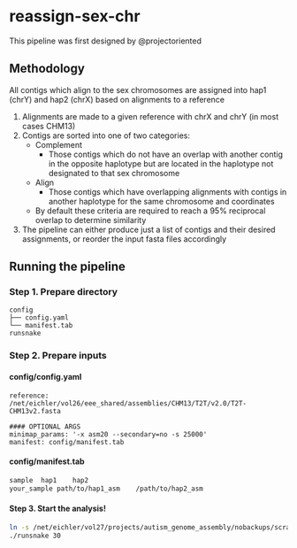 # reassign-sex-chr

This pipeline was first designed by @projectoriented

## Methodology

All contigs which align to the sex chromosomes are assigned into hap1 (chrY) and hap2 (chrX) based on alignments to a reference

1. Alignments are made to a given reference with chrX and chrY (in most cases CHM13)
2. Contigs are sorted into one of two categories:
    - Complement
      - Those contigs which do not have an overlap with another contig in the opposite haplotype but are located in the haplotype not designated to that sex chromosome
    - Align
      - Those contigs which have overlapping alignments with contigs in another haplotype for the same chromosome and coordinates
    -  By default these criteria are required to reach a 95% reciprocal overlap to determine similarity
3. The pipeline can either produce just a list of contigs and their desired assignments, or reorder the input fasta files accordingly

## Running the pipeline
### Step 1. Prepare directory
```
config
├── config.yaml
└── manifest.tab
runsnake
```
### Step 2. Prepare inputs
#### config/config.yaml
```
reference: /net/eichler/vol26/eee_shared/assemblies/CHM13/T2T/v2.0/T2T-CHM13v2.fasta

#### OPTIONAL ARGS
minimap_params: '-x asm20 --secondary=no -s 25000'
manifest: config/manifest.tab
```
#### config/manifest.tab
```bash
sample  hap1    hap2
your_sample path/to/hap1_asm    /path/to/hap2_asm
```
#### Step 3. Start the analysis!
```bash
ln -s /net/eichler/vol27/projects/autism_genome_assembly/nobackups/scratch/wumei/fix_sex_chr/runsnake .
./runsnake 30
```

